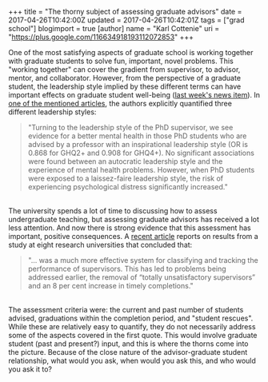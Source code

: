 +++
title = "The thorny subject of assessing graduate advisors"
date = 2017-04-26T10:42:00Z
updated = 2017-04-26T10:42:01Z
tags = ["grad school"]
blogimport = true 
[author]
	name = "Karl Cottenie"
	uri = "https://plus.google.com/116634918193112072853"
+++

One of the most satisfying aspects of graduate school is working together with graduate students to solve fun, important, novel problems. This "working together" can cover the gradient from supervisor, to advisor, mentor, and collaborator. However, from the perspective of a graduate student, the leadership style implied by these different terms can have important effects on graduate student well-being (<a href="http://www.cottenielab.org/2017/04/graduate-student-well-being.html">last week's news item</a>). In <a href="http://www.sciencedirect.com/science/article/pii/S0048733317300422">one of the mentioned articles</a>, the authors explicitly quantified three different leadership styles:<br /><blockquote class="tr_bq">"Turning to the leadership style of the PhD supervisor, we see evidence for a better mental health in those PhD students who are advised by a professor with an inspirational leadership style (OR is 0.868 for GHQ2+ and 0.908 for GHQ4+). No significant associations were found between an autocratic leadership style and the experience of mental health problems. However, when PhD students were exposed to a laissez-faire leadership style, the risk of experiencing psychological distress significantly increased."</blockquote><br />The university spends a lot of time to discussing how to assess undergraduate teaching, but assessing graduate advisors has received a lot less attention. And now there is strong evidence that this assessment has important, positive consequences. A <a href="https://www.timeshighereducation.com/news/assessing-phd-supervisors-leads-higher-completion-rates">recent article</a> reports on results from a study at eight research universities that concluded that:<br /><blockquote class="tr_bq">"... was a much more effective system for classifying and tracking the performance of supervisors. This has led to problems being addressed earlier, the removal of “totally unsatisfactory supervisors” and an 8 per cent increase in timely completions."</blockquote><br />The assessment criteria were: the current and past number of students advised, graduations within the completion period, and "student rescues". While these are relatively easy to quantify, they do not necessarily address some of the aspects covered in the first quote. This would involve graduate student (past and present?) input, and this is where the thorns come into the picture. Because of the close nature of the advisor-graduate student relationship, what would you ask, when would you ask this, and who would you ask it to?
